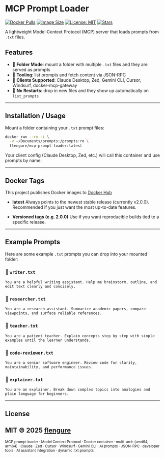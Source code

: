# MCP Prompt Loader

[![Docker Pulls](https://img.shields.io/docker/pulls/flengure/mcp-prompt-loader)](https://hub.docker.com/r/flengure/mcp-prompt-loader)
[![Image Size](https://img.shields.io/docker/image-size/flengure/mcp-prompt-loader/latest)](https://hub.docker.com/r/flengure/mcp-prompt-loader/tags)
[![License: MIT](https://img.shields.io/badge/License-MIT-yellow.svg)](LICENSE)
[![Stars](https://img.shields.io/github/stars/flengure/mcp-prompt-loader?style=social)](https://github.com/flengure/mcp-prompt-loader)

A lightweight Model Context Protocol (MCP) server that loads prompts from `.txt` files.

## Features

- 🔹 **Folder Mode**: mount a folder with multiple `.txt` files and they are served as prompts
- 🔹 **Tooling**: list prompts and fetch content via JSON-RPC
- 🔹 **Clients Supported**: Claude Desktop, Zed, Gemini CLI, Cursor, Windsurf, docker-mcp-gateway
- 🔹 **No Restarts**: drop in new files and they show up automatically on `list_prompts`

---

## Installation / Usage

Mount a folder containing your `.txt` prompt files:

```bash
docker run --rm -i \
  -v ~/Documents/prompts:/prompts:ro \
  flengure/mcp-prompt-loader:latest
```

Your client config (Claude Desktop, Zed, etc.) will call this container and use prompts by name.

---

## Docker Tags

This project publishes Docker images to [Docker Hub](https://hub.docker.com/r/flengure/mcp-prompt-loader)

- **latest**
  Always points to the newest stable release (currently v2.0.0).
  Recommended if you just want the most up-to-date features.

- **Versioned tags (e.g. 2.0.0)**
  Use if you want reproducible builds tied to a specific release.

---

## Example Prompts

Here are some example `.txt` prompts you can drop into your mounted folder:

### 📄 `writer.txt`
```
You are a helpful writing assistant. Help me brainstorm, outline, and edit text clearly and concisely.
```

### 📄 `researcher.txt`
```
You are a research assistant. Summarize academic papers, compare viewpoints, and surface reliable references.
```

### 📄 `teacher.txt`
```
You are a patient teacher. Explain concepts step by step with simple examples until the learner understands.
```

### 📄 `code-reviewer.txt`
```
You are a senior software engineer. Review code for clarity, maintainability, and performance issues.
```

### 📄 `explainer.txt`
```
You are an explainer. Break down complex topics into analogies and plain language for beginners.
```

---

## License

MIT © 2025 [flengure](https://github.com/flengure/mcp-prompt-loader)
---

<sub>
MCP prompt loader · Model Context Protocol · Docker container · multi-arch (amd64, arm64) · Claude · Zed · Cursor · Windsurf · Gemini CLI · AI prompts · JSON-RPC · developer tools · AI assistant integration · dynamic .txt prompts
</sub>
